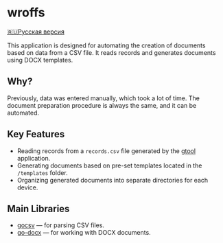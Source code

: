 # wroffs

[🇷🇺Русская версия](README.ru.md)

This application is designed for automating the creation of documents based on data from a CSV file. It reads records and generates documents using DOCX templates.

## Why?

Previously, data was entered manually, which took a lot of time. The document preparation procedure is always the same, and it can be automated.

## Key Features

- Reading records from a `records.csv` file generated by the [gtool](https://github.com/gptlv/gtool) application.
- Generating documents based on pre-set templates located in the `/templates` folder.
- Organizing generated documents into separate directories for each device.

## Main Libraries

- [gocsv](https://github.com/gocarina/gocsv) — for parsing CSV files.
- [go-docx](https://github.com/lukasjarosch/go-docx) — for working with DOCX documents.
